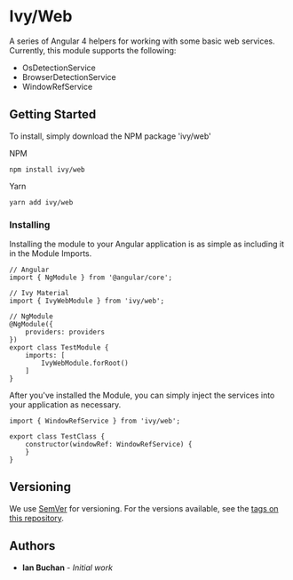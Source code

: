﻿# Ivy/Web

A series of Angular 4 helpers for working with some basic web services.  
Currently, this module supports the following:
* OsDetectionService
* BrowserDetectionService
* WindowRefService

## Getting Started


To install, simply download the NPM package 'ivy/web'

NPM

```
npm install ivy/web
```

Yarn

```
yarn add ivy/web
```


### Installing

Installing the module to your Angular application is as simple as including it in the Module Imports.
```
// Angular
import { NgModule } from '@angular/core';

// Ivy Material
import { IvyWebModule } from 'ivy/web';

// NgModule
@NgModule({
    providers: providers
})
export class TestModule {
    imports: [
        IvyWebModule.forRoot()
    ]
}
```

After you've installed the Module, you can simply inject the services into your application as necessary.
```
import { WindowRefService } from 'ivy/web';

export class TestClass {
    constructor(windowRef: WindowRefService) {
    }
}

```

## Versioning

We use [SemVer](http://semver.org/) for versioning. For the versions available, see the [tags on this repository](https://github.com/your/project/tags). 

## Authors

* **Ian Buchan** - *Initial work*
